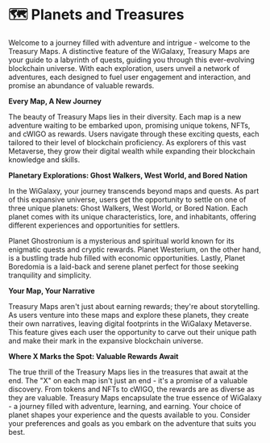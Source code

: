 # 🗺 Planets and Treasures

Welcome to a journey filled with adventure and intrigue - welcome to the Treasury Maps. A distinctive feature of the WiGalaxy, Treasury Maps are your guide to a labyrinth of quests, guiding you through this ever-evolving blockchain universe. With each exploration, users unveil a network of adventures, each designed to fuel user engagement and interaction, and promise an abundance of valuable rewards.



**Every Map, A New Journey**

The beauty of Treasury Maps lies in their diversity. Each map is a new adventure waiting to be embarked upon, promising unique tokens, NFTs, and cWIGO as rewards. Users navigate through these exciting quests, each tailored to their level of blockchain proficiency. As explorers of this vast Metaverse, they grow their digital wealth while expanding their blockchain knowledge and skills.



**Planetary Explorations: Ghost Walkers, West World, and Bored Nation**

In the WiGalaxy, your journey transcends beyond maps and quests. As part of this expansive universe, users get the opportunity to settle on one of three unique planets: Ghost Walkers, West World, or Bored Nation. Each planet comes with its unique characteristics, lore, and inhabitants, offering different experiences and opportunities for settlers.

Planet Ghostronium is a mysterious and spiritual world known for its enigmatic quests and cryptic rewards. Planet Westerium, on the other hand, is a bustling trade hub filled with economic opportunities. Lastly, Planet Boredomia is a laid-back and serene planet perfect for those seeking tranquility and simplicity.



**Your Map, Your Narrative**

Treasury Maps aren't just about earning rewards; they're about storytelling. As users venture into these maps and explore these planets, they create their own narratives, leaving digital footprints in the WiGalaxy Metaverse. This feature gives each user the opportunity to carve out their unique path and make their mark in the expansive blockchain universe.



**Where X Marks the Spot: Valuable Rewards Await**

The true thrill of the Treasury Maps lies in the treasures that await at the end. The "X" on each map isn't just an end - it's a promise of a valuable discovery. From tokens and NFTs to cWIGO, the rewards are as diverse as they are valuable. Treasury Maps encapsulate the true essence of WiGalaxy - a journey filled with adventure, learning, and earning. Your choice of planet shapes your experience and the quests available to you. Consider your preferences and goals as you embark on the adventure that suits you best.
